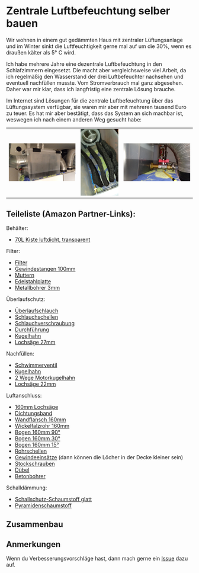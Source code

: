 # Zentrale Luftbefeuchtung selber bauen
Wir wohnen in einem gut gedämmten Haus mit zentraler Lüftungsanlage und im Winter sinkt die Luftfeuchtigkeit gerne mal auf um die 30%, wenn es draußen kälter als 5° C wird.

Ich habe mehrere Jahre eine dezentrale Luftbefeuchtung in den Schlafzimmern eingesetzt. Die macht aber vergleichsweise viel Arbeit, da ich regelmäßig den Wasserstand der drei Luftbefeuchter nachsehen und eventuell nachfüllen musste. Vom Stromverbrauch mal ganz abgesehen. Daher war mir klar, dass ich langfristig eine zentrale Lösung brauche.

Im Internet sind Lösungen für die zentrale Luftbefeuchtung über das Lüftungssystem verfügbar, sie waren mir aber mit mehreren tausend Euro zu teuer. Es hat mir aber bestätigt, dass das System an sich machbar ist, weswegen ich nach einem anderen Weg gesucht habe:

|  |  |  |
|--|--|--|
| ![zentrale Luftbefeuchtung](https://github.com/nemiah/zentraleLuftbefeuchtung/blob/main/bilder/bild1.jpg)  | ![zentrale Luftbefeuchtung](https://github.com/nemiah/zentraleLuftbefeuchtung/blob/main/bilder/bild2.jpg) | ![zentrale Luftbefeuchtung](https://github.com/nemiah/zentraleLuftbefeuchtung/blob/main/bilder/bild3.jpg) |




## Teileliste (Amazon Partner-Links):

Behälter:

- [70L Kiste luftdicht, transparent](https://amzn.to/4fTJnAO)

Filter:

- [Filter](https://amzn.to/4gnNftT)
- [Gewindestangen 100mm](https://amzn.to/3OIpMro) 
- [Muttern](https://amzn.to/49lLVVM) 
- [Edelstahlplatte](https://amzn.to/49jSNTL)
- [Metallbohrer 3mm](https://amzn.to/3ZFzaSI) 

Überlaufschutz:

- [Überlaufschlauch](https://amzn.to/4f5Wmy9)
- [Schlauchschellen](https://amzn.to/49m5M7w)
- [Schlauchverschraubung](https://amzn.to/3BgbZ8s)
- [Durchführung](https://amzn.to/3ZnvhAx)
- [Kugelhahn](https://amzn.to/49pJx0l) 
- [Lochsäge 27mm](https://amzn.to/4givuMr) 


Nachfüllen:

- [Schwimmerventil](https://amzn.to/4gbqqtm)
- [Kugelhahn](https://amzn.to/41gkyux)
- [2 Wege Motorkugelhahn](https://amzn.to/3BfEd32)
- [Lochsäge 22mm](https://amzn.to/4f0L2TT) 

Luftanschluss:

- [160mm Lochsäge](https://amzn.to/3OHbPKk)
- [Dichtungsband](https://amzn.to/3D1pSrD) 
- [Wandflansch 160mm](https://amzn.to/4fVTa9J)
- [Wickelfalzrohr 160mm](https://amzn.to/3ZnSylR) 
- [Bogen 160mm 90°](https://amzn.to/3ZGbZYN) 
- [Bogen 160mm 30°](https://amzn.to/3BhAPoh) 
- [Bogen 160mm 15°](https://amzn.to/4in4iOd) 
- [Rohrschellen](https://amzn.to/3Zpq778) 
- [Gewindeeinsätze](https://amzn.to/4g2ppEe) (dann können die Löcher in der Decke kleiner sein)
- [Stockschrauben](https://amzn.to/3VqEBTj) 
- [Dübel](https://amzn.to/4fYqzAw) 
- [Betonbohrer](https://amzn.to/4g0zmBT) 
 
 Schalldämmung:
 
 - [Schallschutz-Schaumstoff glatt](https://amzn.to/3ZnOKB7) 
 - [Pyramidenschaumstoff](https://amzn.to/49kQIad) 


##  Zusammenbau

## Anmerkungen
Wenn du Verbesserungsvorschläge hast, dann mach gerne ein [Issue](https://github.com/nemiah/zentraleLuftbefeuchtung/issues) dazu auf.
